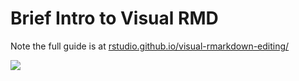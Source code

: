 # Brief Intro to Visual RMD

Note the full guide is at [rstudio.github.io/visual-rmarkdown-editing/](https://rstudio.github.io/visual-markdown-editing/#/)

![](https://rstudio.github.io/visual-markdown-editing/images/visual-editing.png)